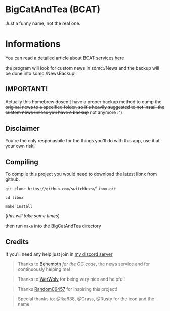 # BigCatAndTea (BCAT)

Just a funny name, not the real one.

# Informations

You can read a detailed article about BCAT services [here](https://switchbrew.org/w/index.php?title=BCAT_services)

the program will look for custom news in sdmc:/News and the backup will be done into sdmc:/NewsBackup!

## IMPORTANT!

~~Actually this homebrew dosen't have a proper backup method to dump the original news to a specified folder, so it's heavily suggested to not install the custom news unless you have a backup~~ not anymore :^)


## Disclaimer

You're the only responasbile for the things you'll do with this app, use it at your own risk!

## Compiling

To compile this project you would need to download the latest libnx from github.

`git clone https://github.com/switchbrew/libnx.git`

`cd libnx`

`make install`

(_this will take some times_)

then run `make` into the BigCatAndTea directory

## Credits

If you'll need any help just join in [my discord server](https://discord.gg/AVx6AJ)

> Thanks to [Behemoth](https://github.com/HookedBehemoth) _for the OG code_, the news service and for continuously helping me!

> Thanks to [WerWolv](https://github.com/WerWolv) for being very nice and helpful! 

> Thanks [Random06457](https://github.com/Random06457) for inspiring this project!

> Special thanks to: @Ika638, @Grass, @Rusty for the icon and the name
